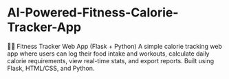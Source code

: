 # AI-Powered-Fitness-Calorie-Tracker-App
🏋️‍♂️ Fitness Tracker Web App (Flask + Python) A simple calorie tracking web app where users can log their food intake and workouts, calculate daily calorie requirements, view real-time stats, and export reports. Built using Flask, HTML/CSS, and Python.
